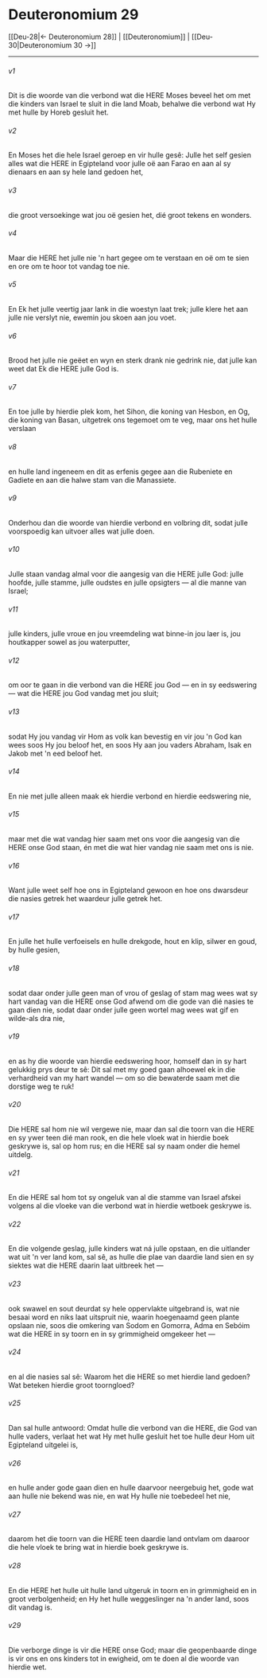 # Deuteronomium 29

[[Deu-28|← Deuteronomium 28]] | [[Deuteronomium]] | [[Deu-30|Deuteronomium 30 →]]
***

###### v1
Dit is die woorde van die verbond wat die HERE Moses beveel het om met die kinders van Israel te sluit in die land Moab, behalwe die verbond wat Hy met hulle by Horeb gesluit het. 
###### v2
En Moses het die hele Israel geroep en vir hulle gesê: Julle het self gesien alles wat die HERE in Egipteland voor julle oë aan Farao en aan al sy dienaars en aan sy hele land gedoen het, 
###### v3
die groot versoekinge wat jou oë gesien het, dié groot tekens en wonders. 
###### v4
Maar die HERE het julle nie 'n hart gegee om te verstaan en oë om te sien en ore om te hoor tot vandag toe nie. 
###### v5
En Ek het julle veertig jaar lank in die woestyn laat trek; julle klere het aan julle nie verslyt nie, ewemin jou skoen aan jou voet. 
###### v6
Brood het julle nie geëet en wyn en sterk drank nie gedrink nie, dat julle kan weet dat Ek die HERE julle God is. 
###### v7
En toe julle by hierdie plek kom, het Sihon, die koning van Hesbon, en Og, die koning van Basan, uitgetrek ons tegemoet om te veg, maar ons het hulle verslaan 
###### v8
en hulle land ingeneem en dit as erfenis gegee aan die Rubeniete en Gadiete en aan die halwe stam van die Manassiete. 
###### v9
Onderhou dan die woorde van hierdie verbond en volbring dit, sodat julle voorspoedig kan uitvoer alles wat julle doen. 
###### v10
Julle staan vandag almal voor die aangesig van die HERE julle God: julle hoofde, julle stamme, julle oudstes en julle opsigters — al die manne van Israel; 
###### v11
julle kinders, julle vroue en jou vreemdeling wat binne-in jou laer is, jou houtkapper sowel as jou waterputter, 
###### v12
om oor te gaan in die verbond van die HERE jou God — en in sy eedswering — wat die HERE jou God vandag met jou sluit; 
###### v13
sodat Hy jou vandag vir Hom as volk kan bevestig en vir jou 'n God kan wees soos Hy jou beloof het, en soos Hy aan jou vaders Abraham, Isak en Jakob met 'n eed beloof het. 
###### v14
En nie met julle alleen maak ek hierdie verbond en hierdie eedswering nie, 
###### v15
maar met die wat vandag hier saam met ons voor die aangesig van die HERE onse God staan, én met die wat hier vandag nie saam met ons is nie. 
###### v16
Want julle weet self hoe ons in Egipteland gewoon en hoe ons dwarsdeur die nasies getrek het waardeur julle getrek het. 
###### v17
En julle het hulle verfoeisels en hulle drekgode, hout en klip, silwer en goud, by hulle gesien, 
###### v18
sodat daar onder julle geen man of vrou of geslag of stam mag wees wat sy hart vandag van die HERE onse God afwend om die gode van dié nasies te gaan dien nie, sodat daar onder julle geen wortel mag wees wat gif en wilde-als dra nie, 
###### v19
en as hy die woorde van hierdie eedswering hoor, homself dan in sy hart gelukkig prys deur te sê: Dit sal met my goed gaan alhoewel ek in die verhardheid van my hart wandel — om so die bewaterde saam met die dorstige weg te ruk! 
###### v20
Die HERE sal hom nie wil vergewe nie, maar dan sal die toorn van die HERE en sy ywer teen dié man rook, en die hele vloek wat in hierdie boek geskrywe is, sal op hom rus; en die HERE sal sy naam onder die hemel uitdelg. 
###### v21
En die HERE sal hom tot sy ongeluk van al die stamme van Israel afskei volgens al die vloeke van die verbond wat in hierdie wetboek geskrywe is. 
###### v22
En die volgende geslag, julle kinders wat ná julle opstaan, en die uitlander wat uit 'n ver land kom, sal sê, as hulle die plae van daardie land sien en sy siektes wat die HERE daarin laat uitbreek het — 
###### v23
ook swawel en sout deurdat sy hele oppervlakte uitgebrand is, wat nie besaai word en niks laat uitspruit nie, waarin hoegenaamd geen plante opslaan nie, soos die omkering van Sodom en Gomorra, Adma en Sebóim wat die HERE in sy toorn en in sy grimmigheid omgekeer het — 
###### v24
en al die nasies sal sê: Waarom het die HERE so met hierdie land gedoen? Wat beteken hierdie groot toorngloed? 
###### v25
Dan sal hulle antwoord: Omdat hulle die verbond van die HERE, die God van hulle vaders, verlaat het wat Hy met hulle gesluit het toe hulle deur Hom uit Egipteland uitgelei is, 
###### v26
en hulle ander gode gaan dien en hulle daarvoor neergebuig het, gode wat aan hulle nie bekend was nie, en wat Hy hulle nie toebedeel het nie, 
###### v27
daarom het die toorn van die HERE teen daardie land ontvlam om daaroor die hele vloek te bring wat in hierdie boek geskrywe is. 
###### v28
En die HERE het hulle uit hulle land uitgeruk in toorn en in grimmigheid en in groot verbolgenheid; en Hy het hulle weggeslinger na 'n ander land, soos dit vandag is. 
###### v29
Die verborge dinge is vir die HERE onse God; maar die geopenbaarde dinge is vir ons en ons kinders tot in ewigheid, om te doen al die woorde van hierdie wet. 
